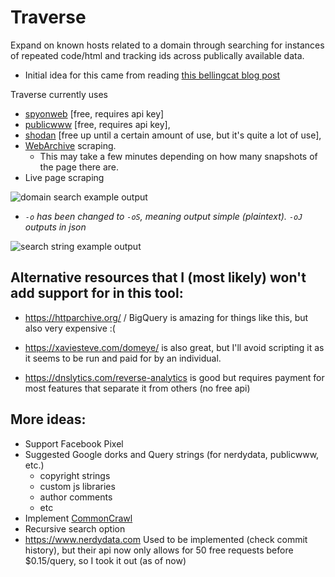 # Traverse
Expand on known hosts related to a domain through searching for instances of repeated code/html and tracking ids across publically available data.

* Initial idea for this came from reading [this bellingcat blog post](https://www.bellingcat.com/resources/how-tos/2015/07/23/unveiling-hidden-connections-with-google-analytics-ids/)

Traverse currently uses 
* [spyonweb](http://www.spyonweb.com/) [free, requires api key]
* [publicwww](https://publicwww.com) [free, requires api key], 
* [shodan](https://www.shodan.io/) [free up until a certain amount of use, but it's quite a lot of use], 
* [WebArchive](https://web.archive.org/) scraping.
    * This may take a few minutes depending on how many snapshots of the page there are.
* Live page scraping

![domain search example output](https://i.imgur.com/LHb8VYQ.png)
* *`-o` has been changed to `-oS`, meaning output simple (plaintext).  `-oJ` outputs in json*

![search string example output](https://i.imgur.com/FdGjrYZ.png)

## Alternative resources that I (most likely) won't add support for in this tool:

* https://httparchive.org/ / BigQuery is amazing for things like this, but also very expensive :(

* https://xaviesteve.com/domeye/ is also great, but I'll avoid scripting it as it seems to be run and paid for by an individual.

* https://dnslytics.com/reverse-analytics is good but requires payment for most features that separate it from others (no free api)

## More ideas: 
* Support Facebook Pixel
* Suggested Google dorks and Query strings (for nerdydata, publicwww, etc.)
    * copyright strings
    * custom js libraries
    * author comments
    * etc
* Implement [CommonCrawl](http://commoncrawl.org/)
* Recursive search option
* https://www.nerdydata.com Used to be implemented (check commit history), but their api now only allows for 50 free requests before $0.15/query, so I took it out (as of now)